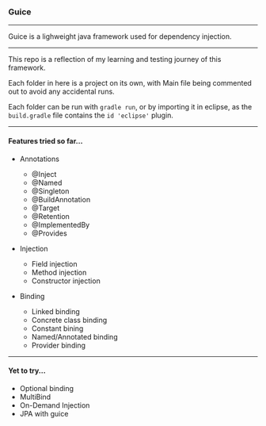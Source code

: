### Guice 
----
Guice is a lighweight java framework used for dependency injection.
____
This repo is a reflection of my learning and testing journey of this framework.

Each folder in here is a project on its own, with Main file being commented out to avoid any accidental runs.

Each folder can be run with `gradle run`, or by importing it in eclipse, as the `build.gradle` file contains the `id 'eclipse'` plugin.

----

#### Features tried so far...

* Annotations
    * @Inject
    * @Named
    * @Singleton
    * @BuildAnnotation
    * @Target
    * @Retention
    * @ImplementedBy
    * @Provides

* Injection
    * Field injection
    * Method injection
    * Constructor injection

* Binding
    * Linked binding
    * Concrete class binding
    * Constant bining
    * Named/Annotated binding
    * Provider binding

----

#### Yet to try...

* Optional binding
* MultiBind
* On-Demand Injection
* JPA with guice

